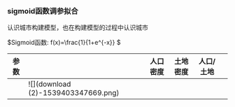 ### sigmoid函数调参拟合

认识城市构建模型，也在构建模型的过程中认识城市

$Sigmoid函数: f(x)=\frac{1}{1+e^{-x}} $

| 参数 |                                     | 人口密度 | 土地密度 | 人口/土地 |      |
| ---- | ----------------------------------- | :------: | -------- | --------- | ---- |
|      | ![](download (2)-1539403347669.png) |          |          |           |      |









